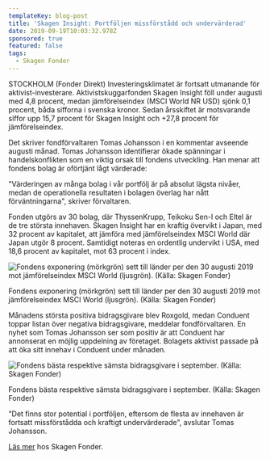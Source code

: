 ```yaml
---
templateKey: blog-post
title: 'Skagen Insight: Portföljen missförstådd och undervärderad'
date: 2019-09-19T10:03:32.978Z
sponsored: true
featured: false
tags:
  - Skagen Fonder
---
```

STOCKHOLM (Fonder Direkt) Investeringsklimatet är fortsatt utmanande för aktivist-investerare. Aktivistskuggarfonden Skagen Insight föll under augusti med 4,8 procent, medan jämförelseindex (MSCI World NR USD) sjönk 0,1 procent, båda sifforna i svenska kronor. Sedan årsskiftet är motsvarande siffor upp 15,7 procent för Skagen Insight och +27,8 procent för jämförelseindex.



Det skriver fondförvaltaren Tomas Johansson i en kommentar avseende augusti månad. Tomas Johansson identifierar ökade spänningar i handelskonflikten som en viktig orsak till fondens utveckling. Han menar att fondens bolag är oförtjänt lågt värderade:



"Värderingen av många bolag i vår portfölj är på absolut lägsta nivåer, medan de operationella resultaten i bolagen överlag har nått förväntningarna", skriver förvaltaren.



Fonden utgörs av 30 bolag, där ThyssenKrupp, Teikoku Sen-I och Eltel är de tre största innehaven. Skagen Insight har en kraftig övervikt i Japan, med 32 procent av kapitalet, att jämföra med jämförelseindex MSCI World där Japan utgör 8 procent. Samtidigt noteras en ordentlig undervikt i USA, med 18,6 procent av kapitalet, mot 63 procent i index.

![Fondens exponering (mörkgrön) sett till länder per den 30 augusti 2019 mot jämförelseindex MSCI World (ljusgrön). (Källa: Skagen Fonder)](/img/skagen-insight-aug.png "Fondens exponering (mörkgrön) sett till länder per den 30 augusti 2019 mot jämförelseindex MSCI World (ljusgrön). (Källa: Skagen Fonder)")

<span class="image-caption">Fondens exponering (mörkgrön) sett till länder per den 30 augusti 2019 mot jämförelseindex MSCI World (ljusgrön). (Källa: Skagen Fonder)</span>

Månadens största positiva bidragsgivare blev Roxgold, medan Conduent toppar listan över negativa bidragsgivare, meddelar fondförvaltaren. En nyhet som Tomas Johansson ser som positiv är att Conduent har annonserat en möjlig uppdelning av företaget. Bolagets aktivist passade på att öka sitt innehav i Conduent under månaden.

![Fondens bästa respektive sämsta bidragsgivare i september. (Källa: Skagen Fonder)](/img/skagen-insight-aug2.png "Fondens bästa respektive sämsta bidragsgivare i september. (Källa: Skagen Fonder)")

<span class="image-caption">Fondens bästa respektive sämsta bidragsgivare i september. (Källa: Skagen Fonder)</span>

"Det finns stor potential i portföljen, eftersom de flesta av innehaven är fortsatt missförstådda och kraftigt undervärderade", avslutar Tomas Johansson.



[Läs mer](https://www.skagenfonder.se/globalassets/pdfs/status-reports/sweden/skagen-insight-a/2019/20190831_skagen-insight-a-augusti.pdf) hos Skagen Fonder.
